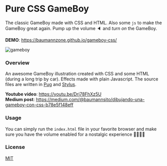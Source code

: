 
# Pure CSS GameBoy 
The classic GameBoy made with CSS and HTML. Also some `js` to make the GameBoy great again.
Pump up the volume :speaker: and _turn on_ the GameBoy.  

**DEMO**: https://baumannzone.github.io/gameboy-css/  

![gameboy](./docs/img.png)

### Overview
An awesome GameBoy illustration created with CSS and some HTML (during a long trip by car). Effects made with plain Javascript.
The source files are written in [Pug](https://github.com/pugjs/pug) and [Stylus](http://stylus-lang.com/).

**Youtube video**: https://youtu.be/Drj78FhXz5U  
**Medium post**: https://medium.com/@baumannsito/dibujando-una-gameboy-con-css-b78e5f148eff

### Usage 
You can simply run the `index.html` file in your favorite browser and make sure you have the volume enabled for a 
nostalgic experience :space_invader::space_invader::space_invader::space_invader:

### License
[MIT](./license)
